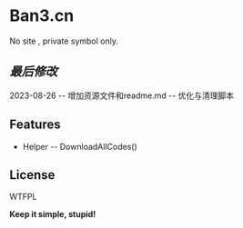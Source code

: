 ﻿# Ban3.cn
No site , private symbol only.

## _最后修改_
2023-08-26
-- 增加资源文件和readme.md
-- 优化与清理脚本

## Features

- Helper
-- DownloadAllCodes()

## License

WTFPL

**Keep it simple, stupid!**